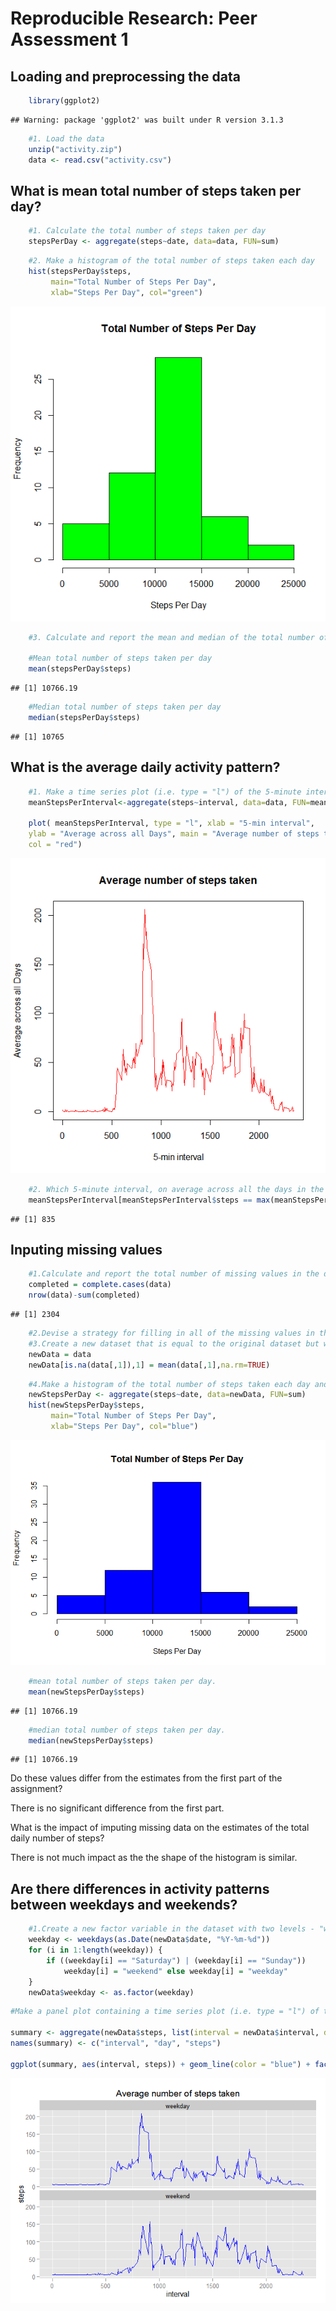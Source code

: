 # Reproducible Research: Peer Assessment 1

## Loading and preprocessing the data


```r
    library(ggplot2)
```

```
## Warning: package 'ggplot2' was built under R version 3.1.3
```

```r
    #1. Load the data    
    unzip("activity.zip")
    data <- read.csv("activity.csv")
```

## What is mean total number of steps taken per day?


```r
    #1. Calculate the total number of steps taken per day
    stepsPerDay <- aggregate(steps~date, data=data, FUN=sum)
```

```r
    #2. Make a histogram of the total number of steps taken each day
    hist(stepsPerDay$steps,
         main="Total Number of Steps Per Day",
         xlab="Steps Per Day", col="green")
```

![](PA1_template_files/figure-html/unnamed-chunk-3-1.png) 

```r
    #3. Calculate and report the mean and median of the total number of steps taken per day

    #Mean total number of steps taken per day
    mean(stepsPerDay$steps)
```

```
## [1] 10766.19
```

```r
    #Median total number of steps taken per day
    median(stepsPerDay$steps)
```

```
## [1] 10765
```

## What is the average daily activity pattern?


```r
    #1. Make a time series plot (i.e. type = "l") of the 5-minute interval (x-axis) and the average number of steps taken, averaged across all days (y-axis)
    meanStepsPerInterval<-aggregate(steps~interval, data=data, FUN=mean)

    plot( meanStepsPerInterval, type = "l", xlab = "5-min interval", 
    ylab = "Average across all Days", main = "Average number of steps taken", 
    col = "red")
```

![](PA1_template_files/figure-html/unnamed-chunk-5-1.png) 


```r
    #2. Which 5-minute interval, on average across all the days in the dataset, contains the maximum number of steps?
    meanStepsPerInterval[meanStepsPerInterval$steps == max(meanStepsPerInterval$steps),]$interval
```

```
## [1] 835
```


## Inputing missing values


```r
    #1.Calculate and report the total number of missing values in the dataset (i.e. the total number of rows with NAs)
    completed = complete.cases(data)
    nrow(data)-sum(completed)
```

```
## [1] 2304
```


```r
    #2.Devise a strategy for filling in all of the missing values in the dataset. The strategy does not need to be sophisticated. For example, you could use the mean/median for that day, or the mean for that 5-minute interval, etc.
    #3.Create a new dataset that is equal to the original dataset but with the missing data filled in.
    newData = data
    newData[is.na(data[,1]),1] = mean(data[,1],na.rm=TRUE)
```


```r
    #4.Make a histogram of the total number of steps taken each day and Calculate and report the mean and median total number of steps taken per day. 
    newStepsPerDay <- aggregate(steps~date, data=newData, FUN=sum)
    hist(newStepsPerDay$steps,
         main="Total Number of Steps Per Day",
         xlab="Steps Per Day", col="blue")
```

![](PA1_template_files/figure-html/unnamed-chunk-9-1.png) 

```r
    #mean total number of steps taken per day.
    mean(newStepsPerDay$steps)
```

```
## [1] 10766.19
```

```r
    #median total number of steps taken per day.
    median(newStepsPerDay$steps)
```

```
## [1] 10766.19
```


Do these values differ from the estimates from the first part of the assignment? 

There is no significant difference from the first part.

What is the impact of imputing missing data on the estimates of the total daily number of steps?

There is not much impact as the the shape of the histogram is similar.

## Are there differences in activity patterns between weekdays and weekends?


```r
    #1.Create a new factor variable in the dataset with two levels - "weekday" and "weekend" indicating whether a given date is a weekday or weekend day.
    weekday <- weekdays(as.Date(newData$date, "%Y-%m-%d"))
    for (i in 1:length(weekday)) {
        if ((weekday[i] == "Saturday") | (weekday[i] == "Sunday")) 
            weekday[i] = "weekend" else weekday[i] = "weekday"
    }
    newData$weekday <- as.factor(weekday)
```



```r
#Make a panel plot containing a time series plot (i.e. type = "l") of the 5-minute interval (x-axis) and the average number of steps taken, averaged across all weekday days or weekend days (y-axis). 

summary <- aggregate(newData$steps, list(interval = newData$interval, day = newData$weekday), mean)
names(summary) <- c("interval", "day", "steps")

ggplot(summary, aes(interval, steps)) + geom_line(color = "blue") + facet_wrap(~day, ncol = 1) + labs(title = expression("Average number of steps taken"))
```

![](PA1_template_files/figure-html/unnamed-chunk-11-1.png) 

